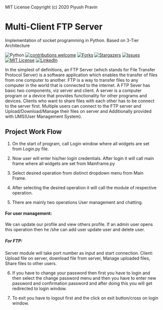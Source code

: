 MIT License
Copyright (c) 2020 Piyush Pravin

# Multi-Client FTP Server 
Implementation of socket programming in Python. Based on 3-Tier Architecture

![Python](https://img.shields.io/badge/python-v3.6+-blue.svg)
[![contributions welcome](https://img.shields.io/badge/contributions-welcome-brightgreen.svg?style=flat)](https://https://github.com/piyushP7pravin/Multi-Client-FTP-Server/issues)
[![Forks](https://img.shields.io/github/forks/piyushP7pravin/Multi-Client-FTP-Server.svg?logo=github)](https://github.com/piyushP7pravin/Multi-Client-FTP-Server/network/members)
[![Stargazers](https://img.shields.io/github/stars/piyushP7pravin/Multi-Client-FTP-Server.svg?logo=github)](https://https://github.com/piyushP7pravin/Multi-Client-FTP-Server/stargazers)
[![Issues](https://img.shields.io/github/issues/piyushP7pravin/Multi-Client-FTP-Server.svg?logo=github)](https://https://github.com/piyushP7pravin/Multi-Client-FTP-Server/issues)
[![MIT License](https://img.shields.io/github/license/piyushP7pravin/Multi-Client-FTP-Server.svg?style=flat-square)](https://https://github.com/piyushP7pravin/Multi-Client-FTP-Server/blob/master/LICENSE)
[![LinkedIn](https://img.shields.io/badge/-LinkedIn-black.svg?style=flat-square&logo=linkedin&colorB=555)](https://www.linkedin.com/in/piyushp7pravin/)

In the simplest of definitions, an FTP Server (which stands for File Transfer Protocol Server) is a software application which enables the transfer of files from one computer to another. FTP is a way to transfer files to any computer in the world that is connected to the internet.
A FTP Sever has basic two components, viz server and client. A server is a computer program or a device that provides functionality for other programs and devices. Clients who want to share files with each other has to be connect to the server first. 
Multiple users can connect to the FTP server and Upload/Download/Manage their files on server and Additionally provided with UMS(User Management System).

## Project Work Flow

1.	On the start of program, call Login window where all widgets are set from Login.py file.

2.	Now user will enter his/her login credentials. After login it will call main frame where all widgets are set from Mainframe.py

3.	Select desired operation from distinct dropdown menu from Main Frame.

4.	After selecting the desired operation it will call the module of respective operation.

5.	There are mainly two operations User management and chatting.

#### For user management:
We can update our profile and view others profile. If an admin user opens this operation then he /she can add user update user and delete user.
##### For FTP:
Server module will take port number as input and start connection.
Client:  Upload file on server, download file from server, Manage uploaded files, Share files to other users.

6.	If you have to change your password then first you have to login and then select the change password menu and then you have to enter new password and confirmation password and after doing this you will get redirected to login window.

7.	To exit you have to logout first and the click on exit button/cross on login window.


